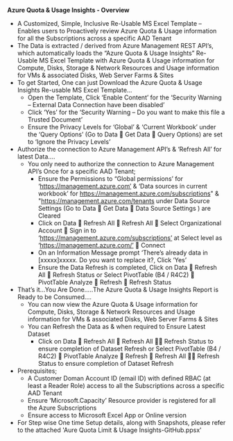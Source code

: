 **Azure Quota & Usage Insights - Overview**

* A Customized, Simple, Inclusive Re-Usable MS Excel Template – Enables users to Proactively review Azure Quota & Usage information for all the Subscriptions across a specific AAD Tenant
* The Data is extracted / derived from Azure Management REST API’s, which automatically loads the “Azure Quota & Usage Insights” Re-Usable MS Excel Template with Azure Quota & Usage information for Compute, Disks, Storage & Network Resources and Usage information for VMs & associated Disks, Web Server Farms & Sites
* To get Started, One can just Download the Azure Quota & Usage Insights Re-usable MS Excel Template…
  * Open the Template, Click ‘Enable Content’ for the ‘Security Warning – External Data Connection have been disabled’
  * Click ‘Yes’ for the ‘Security Warning – Do you want to make this file a Trusted Document’
  * Ensure the Privacy Levels for ‘Global’ & ‘Current Workbook’ under the ‘Query Options’ (Go to Data  Get Data  Query Options) are set to ‘Ignore the Privacy Levels’ 
* Authorize the connection to Azure Management API’s & ‘Refresh All’ for latest Data….
  * You only need to authorize the connection to Azure Management API’s Once for a specific AAD Tenant;
    * Ensure the Permissions to “Global permissions’ for ‘https://management.azure.com’ & ‘Data sources in current workbook’ for https://management.azure.com/subscriptions" & "https://management.azure.com/tenants under Data Source Settings (Go to Data  Get Data  Data Source Settings ) are Cleared
    * Click on Data  Refresh All  Refresh All  Select Organizational Account  Sign in to ‘https://management.azure.com/subscriptions’ at Select level as ‘https://management.azure.com/’  Connect
    * On an Information Message prompt ‘There’s already data in [xxxxx]xxxxx. Do you want to replace it?, Click ‘Yes’ 
    * Ensure the Data Refresh is completed, Click on Data  Refresh All  Refresh Status or Select PivotTable (B4 / R4C2)  PivotTable Analyze  Refresh  Refresh Status
* That’s it…You Are Done…..The Azure Quota & Usage Insights Report is Ready to be Consumed….
  * You can now view the Azure Quota & Usage information for Compute, Disks, Storage & Network Resources and Usage information for VMs & associated Disks, Web Server Farms & Sites
  * You can Refresh the Data as & when required to Ensure Latest Dataset
    * Click on Data  Refresh All  Refresh All  Refresh Status to ensure completion of Dataset Refresh or Select PivotTable (B4 / R4C2)  PivotTable Analyze  Refresh  Refresh All  Refresh Status to ensure completion of Dataset Refresh
* Prerequisites;
  * A Customer Doman Account ID (email ID) with defined RBAC (at least a Reader Role) access to all the Subscriptions across a specific AAD Tenant
  * Ensure ‘Microsoft.Capacity’ Resource provider is registered for all the Azure Subscriptions
  * Ensure access to Microsoft Excel App or Online version
* For Step wise One time Setup details, along with Snapshots, please refer to the attached 'Aure Quota Limit & Usage Insights-GitHub.ppsx'
